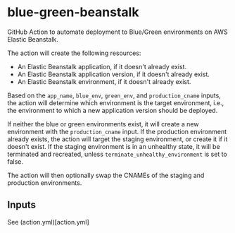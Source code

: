 # blue-green-beanstalk

GitHub Action to automate deployment to Blue/Green environments on AWS Elastic Beanstalk.

The action will create the following resources:

- An Elastic Beanstalk application, if it doesn't already exist.
- An Elastic Beanstalk application version, if it doesn't already exist.
- An Elastic Beanstalk environment, if it doesn't already exist.

Based on the `app_name`, `blue_env`, `green_env`, and `production_cname` inputs, the action will determine which environment is the target environment, i.e., the environment to which a new application version should be deployed.

If neither the blue or green environments exist, it will create a new environment with the `production_cname` input. If the production environment already exists, the action will target the staging environment, or create it if it doesn't exist. If the staging environment is in an unhealthy state, it will be terminated and recreated, unless `terminate_unhealthy_environment` is set to false.

The action will then optionally swap the CNAMEs of the staging and production environments.

## Inputs

See (action.yml)[action.yml]
